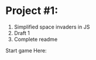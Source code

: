 # Project #1: 

1. Simplified space invaders in JS
2. Draft 1  
3. Complete readme 


Start game Here: 